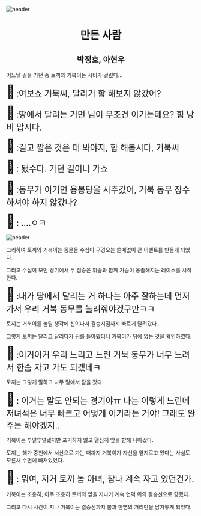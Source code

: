 

![header](https://capsule-render.vercel.app/api?type=waving&animation=scaleIn&color=gradient&height=300&section=header&text=토끼와_거북이&fontSize=60&fontAlign=75&stroke=FF00FF&strokeWidth=.50)

<div align="center">

# 만든 사람

## 박정호, 아현우

</div>

어느날 길을 가던 중 토끼와 거북이는 시비가 걸렸다...

<span style="font-size:250%">🐰</span>
<span style="font-size:160%">:여보쇼 거북씨, 달리기 함 해보지 않갔어?</span>

<span style="font-size:250%">🐢</span>
<span style="font-size:160%">:땅에서 달리는 거면 님이 무조건 이기는데요? 힘 낭비 맙시다.</span>

<span style="font-size:250%">🐰</span>
<span style="font-size:160%">:길고 짧은 것은 대 봐야지, 함 해봅시다, 거북씨</span>

<span style="font-size:250%">🐢</span>
<span style="font-size:160%">: 됐수다. 가던 길이나 가쇼</span>

<span style="font-size:250%">🐰</span>
<span style="font-size:160%">:동무가 이기면 용봉탕을 사주갔어, 거북 동무 장수 하셔야 하지 않갔나?</span>

<span style="font-size:250%">🐢</span>
<span style="font-size:160%">: ....ㅇㅋ</span>


![header](https://search.pstatic.net/common/?src=http%3A%2F%2Fblogfiles.naver.net%2FMjAyMTEwMTVfMTg5%2FMDAxNjM0Mjc3ODg5MDM0.bSIPhn1D7Z8keHZ0DZCvIgtHcOITryfG7j8P-s977FQg.S7yEOdTAsB5nIziD6cr2phDwxqkLlFuCGr_XttqbY-8g.JPEG.juju3210050%2Fgiraffes-2685352.jpg&type=sc960_832)

그리하여 토끼와 거북이는 동물들 수십이 구경오는 쓸떼없이 큰 이벤트를 만들게 되었다.

그리고 수십이 모인 경기에서 두 짐승은 휘슬과 함께 가슴이 옹졸해지는 레이스를 시작한다.

<span style="font-size:250%">🐰</span>
<span style="font-size:160%">:내가 땅에서 달리는 거 하나는 아주 잘하는데 먼저 가서 우리 거북 동무를 놀려줘야겠구만ㅋㅋ</span>

토끼는 거북이를 놀릴 생각에 신이나서 결승지점까지 빠르게 달려갔다.  

그렇게 토끼는 달리고 달리다가 뒤를 돌아봤더니 거북이가 뒤에 없는 것을 확인하였다.

<span style="font-size:250%">🐰</span>
<span style="font-size:160%">:이거이거 우리 느리고 느린 거북 동무가 너무 느려서 한숨 자고 가도 되겠네ㅋ</span>

토끼는 그렇게 말하고 나무 밑에서 잠을 잤다.

<span style="font-size:250%">🐢</span>
<span style="font-size:160%">: 이거는 말도 안되는 경기야ㅠ 나는 이렇게 느린데 저녀석은 너무 빠르고 어떻게 이기라는 거야! 그래도 완주는 해야겠지..</span>

거북이는 투덜투덜됐지만 포기하지 않고 열심히 앞을 향해 나아갔다.

토끼는 해가 중천에서 서산으로 가는 때까지 거북이가 자신을 앞지르고 있다는 사실도 모른채 수면에 빠져있었다.

<span style="font-size:250%">🐢</span>
<span style="font-size:160%">: 뭐여, 저거 토끼 놈 아녀, 참나 계속 자고 있던건가.</span>

거북이는 조용히, 아주 조용히 토끼의 옆을 지나가 계속 언덕 위의 결승선으로 향했다.

그리고 다시 시간이 지나 거북이는 결승선까지 불과 한뼘의 거리만을 남겨놓게 되었다.

